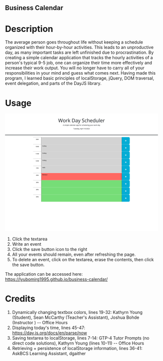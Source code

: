 ## Business Calendar

# Description

 The average person goes throughout life without keeping a schedule organized with their hour-by-hour activities. This leads to an unproductive day, as many important tasks are left unfinished due to procrastination. By creating a simple calendar application that tracks the hourly activities of a person's typical 9-5 job, one can organize their time more effectively and increase their work output. You will no longer have to carry all of your responsibilities in your mind and guess what comes next. Having made this program, I learned basic principles of localStorage, jQuery, DOM traversal, event delegation, and parts of the DayJS library. 

 # Usage
![alt text](./images/business-calendar.png)

 1. Click the textarea
 2. Write an event
 3. Click the save button icon to the right
 4. All your events should remain, even after refreshing the page.
 5. To delete an event, click on the textarea, erase the contents, then click the save button.

 The application can be accessed here: https://lyubomirg1995.github.io/business-calendar/

# Credits

1. Dynamically changing textbox colors, lines 19-32: Kathyrn Young (Student), Sean McCarthy (Teacher's Assistant), Joshua Bohde (Instructor ) -- Office Hours
2. Displaying today's time, lines 45-47: https://day.js.org/docs/en/parse/now
3. Saving textarea to localStorage, lines 7-14: GTP-4 Tutor Prompts (no direct code solutions), Kathyrn Young (lines 10-11) -- Office Hours
4. Retrieving + persistence of localStorage information, lines 36-41: AskBCS Learning Assistant, dgaither






